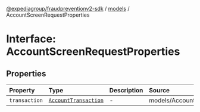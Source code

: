 [@expediagroup/fraudpreventionv2-sdk](../../index.md) / [models](../index.md) / AccountScreenRequestProperties

# Interface: AccountScreenRequestProperties

## Properties

| Property | Type | Description | Source |
| :------ | :------ | :------ | :------ |
| `transaction` | [`AccountTransaction`](../classes/AccountTransaction.md) | - | models/AccountScreenRequest.ts:42 |
